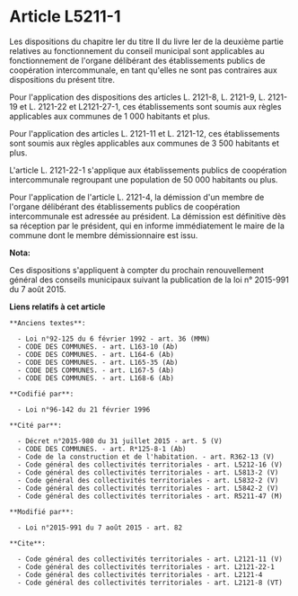 # Article L5211-1

Les dispositions du chapitre Ier du titre II du livre Ier de la deuxième partie relatives au fonctionnement du conseil
municipal sont applicables au fonctionnement de l'organe délibérant des établissements publics de coopération intercommunale,
en tant qu'elles ne sont pas contraires aux dispositions du présent titre. 

Pour l'application des dispositions des articles L. 2121-8, L. 2121-9, L. 2121-19 et L. 2121-22 et L2121-27-1, ces
établissements sont soumis aux règles applicables aux communes de 1 000 habitants et plus. 

Pour l'application des articles L. 2121-11 et L. 2121-12, ces établissements sont soumis aux règles applicables aux communes
de 3 500 habitants et plus. 

L'article L. 2121-22-1 s'applique aux établissements publics de coopération intercommunale regroupant une population de 50
000 habitants ou plus. 

Pour l'application de l'article L. 2121-4, la démission d'un membre de l'organe délibérant des établissements publics de
coopération intercommunale est adressée au président. La démission est définitive dès sa réception par le président, qui en
informe immédiatement le maire de la commune dont le membre démissionnaire est issu.

**Nota:**

Ces dispositions s'appliquent à compter du prochain renouvellement général des conseils municipaux suivant la publication de
la loi n° 2015-991 du 7 août 2015.

**Liens relatifs à cet article**

	**Anciens textes**:

	  - Loi n°92-125 du 6 février 1992 - art. 36 (MMN)
	  - CODE DES COMMUNES. - art. L163-10 (Ab)
	  - CODE DES COMMUNES. - art. L164-6 (Ab)
	  - CODE DES COMMUNES. - art. L165-35 (Ab)
	  - CODE DES COMMUNES. - art. L167-5 (Ab)
	  - CODE DES COMMUNES. - art. L168-6 (Ab)

	**Codifié par**:

	  - Loi n°96-142 du 21 février 1996

	**Cité par**:

	  - Décret n°2015-980 du 31 juillet 2015 - art. 5 (V)
	  - CODE DES COMMUNES. - art. R*125-8-1 (Ab)
	  - Code de la construction et de l'habitation. - art. R362-13 (V)
	  - Code général des collectivités territoriales - art. L5212-16 (V)
	  - Code général des collectivités territoriales - art. L5813-2 (V)
	  - Code général des collectivités territoriales - art. L5832-2 (V)
	  - Code général des collectivités territoriales - art. L5842-2 (V)
	  - Code général des collectivités territoriales - art. R5211-47 (M)

	**Modifié par**:

	  - Loi n°2015-991 du 7 août 2015 - art. 82

	**Cite**:

	  - Code général des collectivités territoriales - art. L2121-11 (V)
	  - Code général des collectivités territoriales - art. L2121-22-1
	  - Code général des collectivités territoriales - art. L2121-4
	  - Code général des collectivités territoriales - art. L2121-8 (VT)
